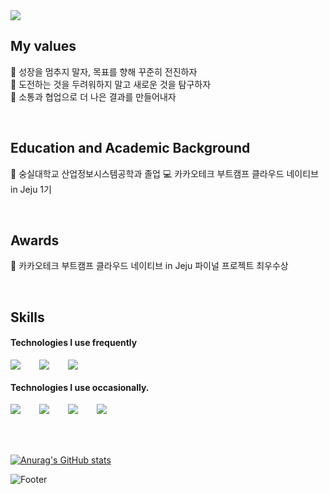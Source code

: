 <img src="https://capsule-render.vercel.app/api?type=waving&color=FFFF00&height=200&section=header&text=TRUE's%20GITHUB&fontSize=50" />

## My values
🌱 성장을 멈추지 말자, 목표를 향해 꾸준히 전진하자  
🌟 도전하는 것을 두려워하지 말고 새로운 것을 탐구하자  
🤝 소통과 협업으로 더 나은 결과를 만들어내자  

<br />

## Education and Academic Background
🏫 숭실대학교 산업정보시스템공학과 졸업
💻 카카오테크 부트캠프 클라우드 네이티브 in Jeju 1기

<br />

## Awards
🥇 카카오테크 부트캠프 클라우드 네이티브 in Jeju 파이널 프로젝트 최우수상

<br />

## Skills
#### Technologies I use frequently
<div style="display:flex;gap:30px;flex-wrap:wrap;">
  <img src="https://img.shields.io/badge/Java-007396?style=for-the-badge&logo=java&logoColor=white" />
  <img src="https://img.shields.io/badge/SpringBoot-6DB33F?style=for-the-badge&logo=springboot&logoColor=white" />
  <img src="https://img.shields.io/badge/MySQL-4479A1?style=for-the-badge&logo=mysql&logoColor=white" />
</div>

#### Technologies I use occasionally.
<div style="display:flex;gap:30px;flex-wrap:wrap;">
  <img src="https://img.shields.io/badge/JavaScript-F7DF1E?style=for-the-badge&logo=javascript&logoColor=black" />
  <img src="https://img.shields.io/badge/React-61DAFB?style=for-the-badge&logo=react&logoColor=black" />
  <img src="https://img.shields.io/badge/Python-3776AB?style=for-the-badge&logo=python&logoColor=white" />
  <img src="https://img.shields.io/badge/R-276DC3?style=for-the-badge&logo=r&logoColor=white" />

</div>

</div>
<br />
<br />
<br />

[![Anurag's GitHub stats](https://github-readme-stats.vercel.app/api?username=trueS2)](https://github.com/trueS2/github-readme-stats)

![Footer](https://capsule-render.vercel.app/api?type=waving&color=FFFF00&height=200&section=footer)

